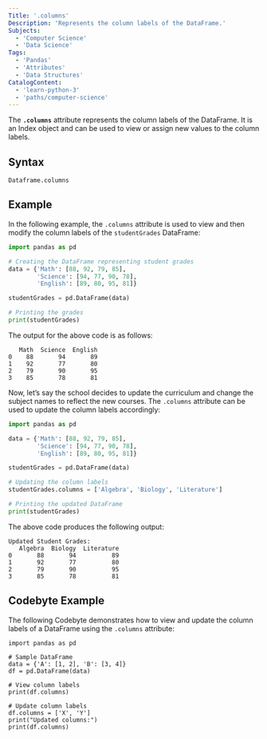 ```yaml
---
Title: '.columns'
Description: 'Represents the column labels of the DataFrame.'
Subjects:
  - 'Computer Science'
  - 'Data Science'
Tags:
  - 'Pandas'
  - 'Attributes'
  - 'Data Structures'
CatalogContent:
  - 'learn-python-3'
  - 'paths/computer-science'
---
```


The **`.columns`** attribute represents the column labels of the DataFrame. It is an Index object and can be used to view or assign new values to the column labels.

## Syntax

```pseudo
Dataframe.columns
```

## Example

In the following example, the `.columns` attribute is used to view and then modify the column labels of the `studentGrades` DataFrame:

```py
import pandas as pd

# Creating the DataFrame representing student grades
data = {'Math': [88, 92, 79, 85],
        'Science': [94, 77, 90, 78],
        'English': [89, 80, 95, 81]}

studentGrades = pd.DataFrame(data)

# Printing the grades
print(studentGrades)
```

The output for the above code is as follows:

```shell
   Math  Science  English
0    88       94       89
1    92       77       80
2    79       90       95
3    85       78       81
```

Now, let’s say the school decides to update the curriculum and change the subject names to reflect the new courses. The `.columns` attribute can be used to update the column labels accordingly:

```py
import pandas as pd

data = {'Math': [88, 92, 79, 85],
        'Science': [94, 77, 90, 78],
        'English': [89, 80, 95, 81]}

studentGrades = pd.DataFrame(data)

# Updating the column labels
studentGrades.columns = ['Algebra', 'Biology', 'Literature']

# Printing the updated DataFrame
print(studentGrades)
```

The above code produces the following output:

```shell
Updated Student Grades:
   Algebra  Biology  Literature
0       88       94          89
1       92       77          80
2       79       90          95
3       85       78          81
```

## Codebyte Example

The following Codebyte demonstrates how to view and update the column labels of a DataFrame using the `.columns` attribute:

```codebyte/python
import pandas as pd

# Sample DataFrame
data = {'A': [1, 2], 'B': [3, 4]}
df = pd.DataFrame(data)

# View column labels
print(df.columns)

# Update column labels
df.columns = ['X', 'Y']
print("Updated columns:")
print(df.columns)
```
